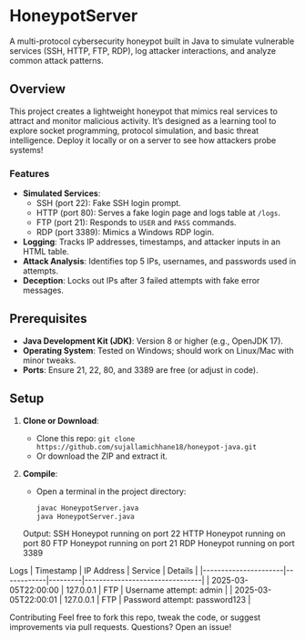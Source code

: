 # HoneypotServer

A multi-protocol cybersecurity honeypot built in Java to simulate vulnerable services (SSH, HTTP, FTP, RDP), log attacker interactions, and analyze common attack patterns.

## Overview

This project creates a lightweight honeypot that mimics real services to attract and monitor malicious activity. It’s designed as a learning tool to explore socket programming, protocol simulation, and basic threat intelligence. Deploy it locally or on a server to see how attackers probe systems!

### Features
- **Simulated Services**:  
  - SSH (port 22): Fake SSH login prompt.  
  - HTTP (port 80): Serves a fake login page and logs table at `/logs`.  
  - FTP (port 21): Responds to `USER` and `PASS` commands.  
  - RDP (port 3389): Mimics a Windows RDP login.  
- **Logging**: Tracks IP addresses, timestamps, and attacker inputs in an HTML table.  
- **Attack Analysis**: Identifies top 5 IPs, usernames, and passwords used in attempts.  
- **Deception**: Locks out IPs after 3 failed attempts with fake error messages.  

## Prerequisites
- **Java Development Kit (JDK)**: Version 8 or higher (e.g., OpenJDK 17).  
- **Operating System**: Tested on Windows; should work on Linux/Mac with minor tweaks.  
- **Ports**: Ensure 21, 22, 80, and 3389 are free (or adjust in code).  

## Setup
1. **Clone or Download**:  
   - Clone this repo: `git clone https://github.com/sujallamichhane18/honeypot-java.git`  
   - Or download the ZIP and extract it.  

2. **Compile**:  
   - Open a terminal in the project directory:  
     ```bash
     javac HoneypotServer.java
     java HoneypotServer.java

    Output:
SSH Honeypot running on port 22
HTTP Honeypot running on port 80
FTP Honeypot running on port 21
RDP Honeypot running on port 3389

Logs
| Timestamp            | IP Address | Service | Details                        |
|----------------------|------------|---------|--------------------------------|
| 2025-03-05T22:00:00  | 127.0.0.1  | FTP     | Username attempt: admin        |
| 2025-03-05T22:00:01  | 127.0.0.1  | FTP     | Password attempt: password123  |


Contributing
Feel free to fork this repo, tweak the code, or suggest improvements via pull requests. Questions? Open an issue!

